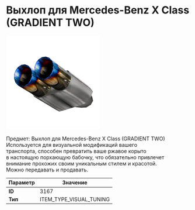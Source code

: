 # Выхлоп для Mercedes-Benz X Class (GRADIENT TWO)

![Item Image](../img/3167.webp?raw=true)

Предмет: Выхлоп для Mercedes-Benz X Class (GRADIENT TWO)<br>Используется для визуальной модификаций вашего<br>транспорта, способен превратить ваше ржавое корыто<br>в настоящую порхающую бабочку, что обязательно привлечет<br>внимание прохожих своим уникальным стилем и красотой.<br>Можно передавать и продавать.


| Параметр | Значение |
|----------|----------|
| **ID** | 3167 |
| **Тип** | ITEM_TYPE_VISUAL_TUNING |

